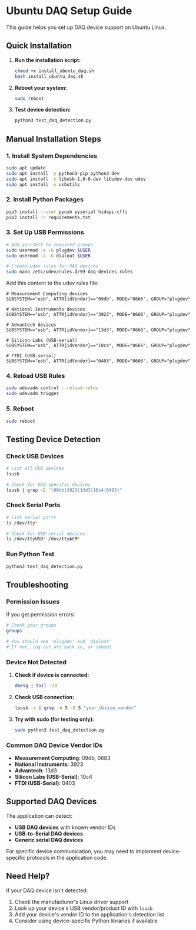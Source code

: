 # Ubuntu DAQ Setup Guide

This guide helps you set up DAQ device support on Ubuntu Linux.

## Quick Installation

1. **Run the installation script:**
   ```bash
   chmod +x install_ubuntu_daq.sh
   bash install_ubuntu_daq.sh
   ```

2. **Reboot your system:**
   ```bash
   sudo reboot
   ```

3. **Test device detection:**
   ```bash
   python3 test_daq_detection.py
   ```

## Manual Installation Steps

### 1. Install System Dependencies
```bash
sudo apt update
sudo apt install -y python3-pip python3-dev
sudo apt install -y libusb-1.0-0-dev libudev-dev udev
sudo apt install -y usbutils
```

### 2. Install Python Packages
```bash
pip3 install --user pyusb pyserial hidapi-cffi
pip3 install -r requirements.txt
```

### 3. Set Up USB Permissions
```bash
# Add yourself to required groups
sudo usermod -a -G plugdev $USER
sudo usermod -a -G dialout $USER

# Create udev rules for DAQ devices
sudo nano /etc/udev/rules.d/99-daq-devices.rules
```

Add this content to the udev rules file:
```
# Measurement Computing devices
SUBSYSTEM=="usb", ATTR{idVendor}=="09db", MODE="0666", GROUP="plugdev"

# National Instruments devices  
SUBSYSTEM=="usb", ATTR{idVendor}=="3923", MODE="0666", GROUP="plugdev"

# Advantech devices
SUBSYSTEM=="usb", ATTR{idVendor}=="13d3", MODE="0666", GROUP="plugdev"

# Silicon Labs (USB-serial)
SUBSYSTEM=="usb", ATTR{idVendor}=="10c4", MODE="0666", GROUP="plugdev"

# FTDI (USB-serial)
SUBSYSTEM=="usb", ATTR{idVendor}=="0403", MODE="0666", GROUP="plugdev"
```

### 4. Reload USB Rules
```bash
sudo udevadm control --reload-rules
sudo udevadm trigger
```

### 5. Reboot
```bash
sudo reboot
```

## Testing Device Detection

### Check USB Devices
```bash
# List all USB devices
lsusb

# Check for DAQ-specific devices
lsusb | grep -E "(09db|3923|13d3|10c4|0403)"
```

### Check Serial Ports
```bash
# List serial ports
ls /dev/tty*

# Check for USB serial devices
ls /dev/ttyUSB* /dev/ttyACM*
```

### Run Python Test
```bash
python3 test_daq_detection.py
```

## Troubleshooting

### Permission Issues
If you get permission errors:
```bash
# Check your groups
groups

# You should see 'plugdev' and 'dialout'
# If not, log out and back in, or reboot
```

### Device Not Detected
1. **Check if device is connected:**
   ```bash
   dmesg | tail -20
   ```

2. **Check USB connection:**
   ```bash
   lsusb -v | grep -A 5 -B 5 "your_device_vendor"
   ```

3. **Try with sudo (for testing only):**
   ```bash
   sudo python3 test_daq_detection.py
   ```

### Common DAQ Device Vendor IDs
- **Measurement Computing**: 09db, 0683
- **National Instruments**: 3923
- **Advantech**: 13d3
- **Silicon Labs (USB-Serial)**: 10c4
- **FTDI (USB-Serial)**: 0403

## Supported DAQ Devices

The application can detect:
- **USB DAQ devices** with known vendor IDs
- **USB-to-Serial DAQ devices**
- **Generic serial DAQ devices**

For specific device communication, you may need to implement device-specific protocols in the application code.

## Need Help?

If your DAQ device isn't detected:
1. Check the manufacturer's Linux driver support
2. Look up your device's USB vendor/product ID with `lsusb`
3. Add your device's vendor ID to the application's detection list
4. Consider using device-specific Python libraries if available